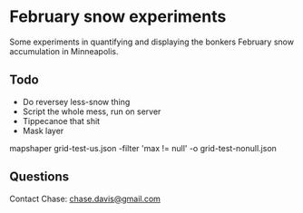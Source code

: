# February snow experiments

Some experiments in quantifying and displaying the bonkers February snow accumulation in Minneapolis.

## Todo
- Do reversey less-snow thing
- Script the whole mess, run on server
- Tippecanoe that shit
- Mask layer

mapshaper grid-test-us.json -filter 'max != null' -o grid-test-nonull.json

## Questions

Contact Chase: chase.davis@gmail.com